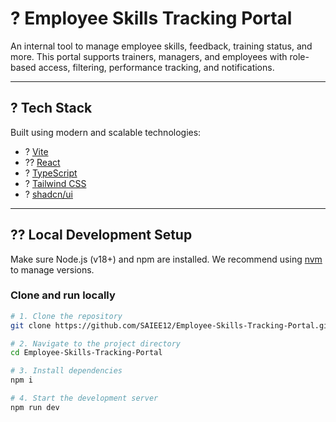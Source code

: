 # ? Employee Skills Tracking Portal

An internal tool to manage employee skills, feedback, training status, and more. This portal supports trainers, managers, and employees with role-based access, filtering, performance tracking, and notifications.

---

## ? Tech Stack

Built using modern and scalable technologies:

- ? [Vite](https://vitejs.dev/)
- ?? [React](https://reactjs.org/)
- ? [TypeScript](https://www.typescriptlang.org/)
- ? [Tailwind CSS](https://tailwindcss.com/)
- ? [shadcn/ui](https://ui.shadcn.com/)

---

## ?? Local Development Setup

Make sure Node.js (v18+) and npm are installed. We recommend using [nvm](https://github.com/nvm-sh/nvm#installing-and-updating) to manage versions.

### Clone and run locally

```bash
# 1. Clone the repository
git clone https://github.com/SAIEE12/Employee-Skills-Tracking-Portal.git

# 2. Navigate to the project directory
cd Employee-Skills-Tracking-Portal

# 3. Install dependencies
npm i

# 4. Start the development server
npm run dev
```
